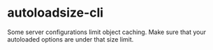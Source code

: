 # autoloadsize-cli
Some server configurations limit object caching. Make sure that your autoloaded options are under that size limit.
